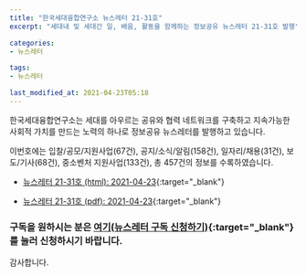 ```yaml
---
title: "한국세대융합연구소 뉴스레터 21-31호"
excerpt: "세대내 및 세대간 일, 배움, 활동을 함께하는 정보공유 뉴스레터 21-31호 발행" 

categories:
- 뉴스레터

tags:
- 뉴스레터

last_modified_at: 2021-04-23T05:18
---
```


한국세대융합연구소는 세대를 아우르는 공유와 협력 네트워크를 구축하고 지속가능한 사회적 가치를 만드는 노력의 하나로 정보공유 뉴스레터를 발행하고 있습니다.

이번호에는 입찰/공모/지원사업(67건), 공지/소식/알림(158건), 일자리/채용(31건), 보도/기사(68건), 중소벤처 지원사업(133건), 총 457건의 정보를 수록하였습니다.

* [뉴스레터 21-31호 (html): 2021-04-23](https://gcrcenter.github.io/assets/htmls/gcrc_news_letter_20210423.html){:target="_blank"}

* [뉴스레터 21-31호 (pdf): 2021-04-23](https://gcrcenter.github.io/assets/pdfs/news_letter_20210423.pdf){:target="_blank"}


### 구독을 원하시는 분은 [여기(뉴스레터 구독 신청하기)](https://forms.gle/MJ5gVHCdunBXXWVB7){:target="_blank"} 를 눌러 신청하시기 바랍니다.


감사합니다.